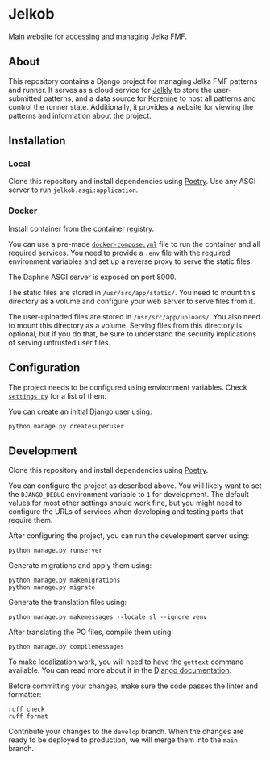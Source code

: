 # Jelkob

Main website for accessing and managing Jelka FMF.

## About

This repository contains a Django project for managing Jelka FMF patterns and runner.
It serves as a cloud service for [Jelkly](https://github.com/Jelka-FMF/Jelkly) to store
the user-submitted patterns, and a data source for [Korenine](https://github.com/Jelka-FMF/Korenine)
to host all patterns and control the runner state. Additionally, it provides a website
for viewing the patterns and information about the project.

## Installation

### Local

Clone this repository and install dependencies using [Poetry](https://python-poetry.org/).
Use any ASGI server to run `jelkob.asgi:application`.

### Docker

Install container from [the container registry](https://github.com/Jelka-FMF/Jelkob/pkgs/container/jelkob).

You can use a pre-made [`docker-compose.yml`](docker-compose.yml) file to run the container
and all required services. You need to provide a `.env` file with the required environment
variables and set up a reverse proxy to serve the static files.

The Daphne ASGI server is exposed on port 8000.

The static files are stored in `/usr/src/app/static/`. You need to mount this directory
as a volume and configure your web server to serve files from it.

The user-uploaded files are stored in `/usr/src/app/uploads/`. You also need to mount
this directory as a volume. Serving files from this directory is optional, but if you do
that, be sure to understand the security implications of serving untrusted user files.

## Configuration

The project needs to be configured using environment variables.
Check [`settings.py`](jelkob/settings.py) for a list of them.

You can create an initial Django user using:

```shell
python manage.py createsuperuser
```

## Development

Clone this repository and install dependencies using [Poetry](https://python-poetry.org/).

You can configure the project as described above. You will likely want to set the
`DJANGO_DEBUG` environment variable to `1` for development. The default values for most
other settings should work fine, but you might need to configure the URLs of services
when developing and testing parts that require them.

After configuring the project, you can run the development server using:

```shell
python manage.py runserver
```

Generate migrations and apply them using:

```shell
python manage.py makemigrations
python manage.py migrate
```

Generate the translation files using:

```shell
python manage.py makemessages --locale sl --ignore venv
```

After translating the PO files, compile them using:

```shell
python manage.py compilemessages
```

To make localization work, you will need to have the `gettext` command available.
You can read more about it in the [Django documentation](https://docs.djangoproject.com/en/5.1/topics/i18n/translation/#how-to-create-language-files).

Before committing your changes, make sure the code passes the linter and formatter:

```shell
ruff check
ruff format
```

Contribute your changes to the `develop` branch. When the changes are ready to
be deployed to production, we will merge them into the `main` branch.

